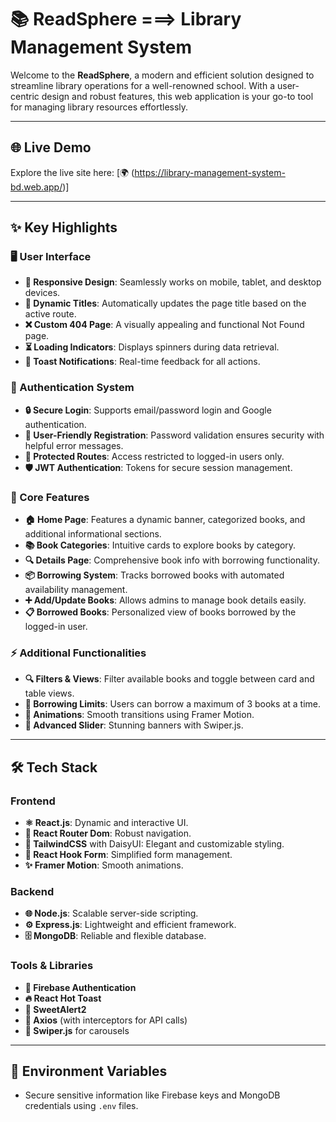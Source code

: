 
# 📚 ReadSphere ===> Library Management System

Welcome to the **ReadSphere**, a modern and efficient solution designed to streamline library operations for a well-renowned school. With a user-centric design and robust features, this web application is your go-to tool for managing library resources effortlessly.

---

## 🌐 Live Demo
Explore the live site here: [🌍 (https://library-management-system-bd.web.app/)]

---

## ✨ Key Highlights

### 🖥️ User Interface
- **📱 Responsive Design**: Seamlessly works on mobile, tablet, and desktop devices.
- **🔄 Dynamic Titles**: Automatically updates the page title based on the active route.
- **❌ Custom 404 Page**: A visually appealing and functional Not Found page.
- **⏳ Loading Indicators**: Displays spinners during data retrieval.
- **📢 Toast Notifications**: Real-time feedback for all actions.

### 🔐 Authentication System
- **🔒 Secure Login**: Supports email/password login and Google authentication.
- **📝 User-Friendly Registration**: Password validation ensures security with helpful error messages.
- **🔑 Protected Routes**: Access restricted to logged-in users only.
- **🛡️ JWT Authentication**: Tokens for secure session management.

### 📖 Core Features
- **🏠 Home Page**: Features a dynamic banner, categorized books, and additional informational sections.
- **📚 Book Categories**: Intuitive cards to explore books by category.
- **🔍 Details Page**: Comprehensive book info with borrowing functionality.
- **📦 Borrowing System**: Tracks borrowed books with automated availability management.
- **➕ Add/Update Books**: Allows admins to manage book details easily.
- **📋 Borrowed Books**: Personalized view of books borrowed by the logged-in user.

### ⚡ Additional Functionalities
- **🔍 Filters & Views**: Filter available books and toggle between card and table views.
- **📏 Borrowing Limits**: Users can borrow a maximum of 3 books at a time.
- **🎨 Animations**: Smooth transitions using Framer Motion.
- **🎠 Advanced Slider**: Stunning banners with Swiper.js.

---

## 🛠️ Tech Stack

### Frontend
- **⚛️ React.js**: Dynamic and interactive UI.
- **🔗 React Router Dom**: Robust navigation.
- **🎨 TailwindCSS** with DaisyUI: Elegant and customizable styling.
- **📝 React Hook Form**: Simplified form management.
- **✨ Framer Motion**: Smooth animations.

### Backend
- **🌐 Node.js**: Scalable server-side scripting.
- **⚙️ Express.js**: Lightweight and efficient framework.
- **🗄️ MongoDB**: Reliable and flexible database.

### Tools & Libraries
- **🔐 Firebase Authentication**
- **🔥 React Hot Toast**
- **🍬 SweetAlert2**
- **📡 Axios** (with interceptors for API calls)
- **🎠 Swiper.js** for carousels

---

## 🔐 Environment Variables
- Secure sensitive information like Firebase keys and MongoDB credentials using `.env` files.

